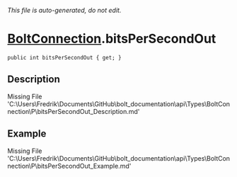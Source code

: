 *This file is auto-generated, do not edit.*

# [BoltConnection](Types/BoltConnection.md).bitsPerSecondOut
`public int bitsPerSecondOut { get; }`
## Description
Missing File 'C:\Users\Fredrik\Documents\GitHub\bolt_documentation\api\Types\BoltConnection\P\bitsPerSecondOut_Description.md'
## Example
Missing File 'C:\Users\Fredrik\Documents\GitHub\bolt_documentation\api\Types\BoltConnection\P\bitsPerSecondOut_Example.md'
